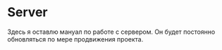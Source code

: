 # Server
Здесь я оставлю мануал по работе с сервером. 
Он будет постоянно обновляться по мере продвижения проекта. 
